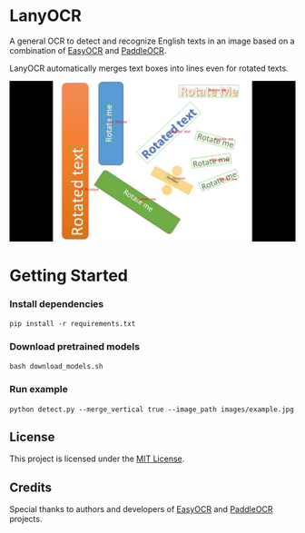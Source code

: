 # LanyOCR

A general OCR to detect and recognize English texts in an image based on a combination of [EasyOCR](https://github.com/JaidedAI/EasyOCR) and [PaddleOCR](https://github.com/PaddlePaddle/PaddleOCR).

LanyOCR automatically merges text boxes into lines even for rotated texts.

![alt text](outputs/output.jpg)

# Getting Started
### Install dependencies
```
pip install -r requirements.txt
```

### Download pretrained models
```
bash download_models.sh
```

### Run example
```
python detect.py --merge_vertical true --image_path images/example.jpg
```

## License

This project is licensed under the [MIT License](LICENSE).

## Credits
Special thanks to authors and developers of [EasyOCR](https://github.com/JaidedAI/EasyOCR) and [PaddleOCR](https://github.com/PaddlePaddle/PaddleOCR) projects.